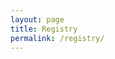 ```yaml
---
layout: page
title: Registry
permalink: /registry/
---
```


<p><br /><script id="script_myregistry_giftlist_iframe" type="text/javascript" src="http://www.myregistry.com/Visitors/GiftList/iFrames/EmbedRegistry.ashx?r=mOHbJkzsb-Tqwc6VAcajLw2"></script></p>

